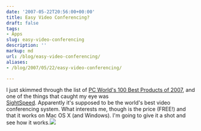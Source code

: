 ```yaml
---
date: '2007-05-22T20:56:00+00:00'
title: Easy Video Conferencing?
draft: false
tags:
- Apps
slug: easy-video-conferencing
description: ''
markup: md
url: /blog/easy-video-conferencing/
aliases:
- /blog/2007/05/22/easy-video-conferencing/

---
```


I just skimmed through the list of [PC World's 100 Best Products of 2007](http://www.pcworld.com/printable/article/id,131935/printable.html), and one of the things that caught my eye was   
[SightSpeed](http://www.sightspeed.com/). Apparently it's supposed to be the world's best video conferencing system. What interests me, though is the price (FREE!) and that it works on Mac OS X (and Windows). I'm going to give it a shot and see how it works.![](https://blogger.googleusercontent.com/tracker/4123748873183487963-1417110640401924205?l=bradmontgomery.blogspot.com)